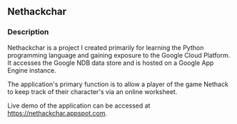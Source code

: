 ## Nethackchar

### Description
Nethackchar is a project I created primarily for learning the Python programming language and gaining exposure to the Google Cloud Platform.  It accesses the Google NDB data store and is hosted on a Google App Engine instance.

The application's primary function is to allow a player of the game Nethack to keep track of their character's via an online worksheet.

Live demo of the application can be accessed at https://nethackchar.appspot.com.
